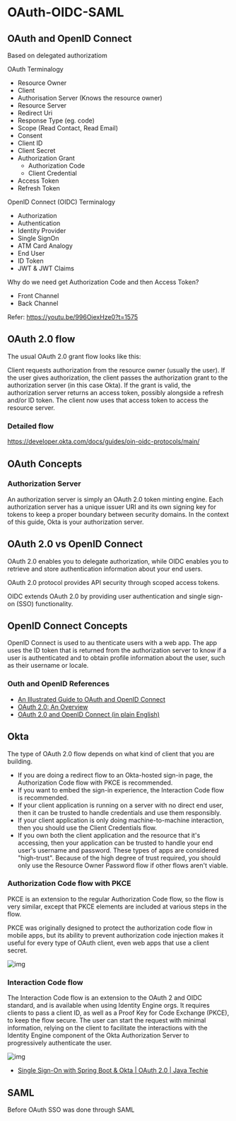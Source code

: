 # OAuth-OIDC-SAML

## OAuth and OpenID Connect

Based on delegated authorizatiom

OAuth Terminalogy

- Resource Owner
- Client
- Authorisation Server (Knows the resource owner)
- Resource Server
- Redirect Uri
- Response Type (eg. code)
- Scope (Read Contact, Read Email)
- Consent
- Client ID
- Client Secret
- Authorization Grant 
	- Authorization Code
	- Client Credential
- Access Token
- Refresh Token

OpenID Connect (OIDC) Terminalogy

- Authorization
- Authentication
- Identity Provider
- Single SignOn
- ATM Card Analogy
- End User
- ID Token
- JWT & JWT Claims

Why do we need get Authorization Code and then Access Token?

- Front Channel
- Back Channel

Refer: https://youtu.be/996OiexHze0?t=1575

## OAuth 2.0 flow

The usual OAuth 2.0 grant flow looks like this:

Client requests authorization from the resource owner (usually the user).
If the user gives authorization, the client passes the authorization grant to the authorization server (in this case Okta).
If the grant is valid, the authorization server returns an access token, possibly alongside a refresh and/or ID token.
The client now uses that access token to access the resource server.

### Detailed flow

https://developer.okta.com/docs/guides/oin-oidc-protocols/main/




## OAuth Concepts



### Authorization Server

An authorization server is simply an OAuth 2.0 token minting engine. Each authorization server has a unique issuer URI and its own signing key for tokens to keep a proper boundary between security domains. In the context of this guide, Okta is your authorization server.

## OAuth 2.0 vs OpenID Connect

OAuth 2.0 enables you to delegate authorization, while OIDC enables you to retrieve and store authentication information about your end users.

OAuth 2.0 protocol provides API security through scoped access tokens.

OIDC extends OAuth 2.0 by providing user authentication and single sign-on (SSO) functionality.

## OpenID Connect Concepts
OpenID Connect is used to au
thenticate users with a web app. The app uses the ID token that is returned from the authorization server to know if a user is authenticated and to obtain profile information about the user, such as their username or locale.


### Outh and OpenID References

- [An Illustrated Guide to OAuth and OpenID Connect](https://www.youtube.com/watch?v=t18YB3xDfXI)
- [OAuth 2.0: An Overview](https://www.youtube.com/watch?v=CPbvxxslDTU)
- [OAuth 2.0 and OpenID Connect (in plain English)](https://www.youtube.com/watch?v=996OiexHze0)

## Okta

The type of OAuth 2.0 flow depends on what kind of client that you are building.

- If you are doing a redirect flow to an Okta-hosted sign-in page, the Authorization Code flow with PKCE is recommended. 
- If you want to embed the sign-in experience, the Interaction Code flow is recommended.
- If your client application is running on a server with no direct end user, then it can be trusted to handle credentials and use them responsibly. 
- If your client application is only doing machine-to-machine interaction, then you should use the Client Credentials flow.
- If you own both the client application and the resource that it's accessing, then your application can be trusted to handle your end user's username and password. These types of apps are considered "high-trust". Because of the high degree of trust required, you should only use the Resource Owner Password flow if other flows aren't viable.

### Authorization Code flow with PKCE

PKCE is an extension to the regular Authorization Code flow, so the flow is very similar, except that PKCE elements are included at various steps in the flow.

 PKCE was originally designed to protect the authorization code flow in mobile apps, but its ability to prevent authorization code injection makes it useful for every type of OAuth client, even web apps that use a client secret. 

 ![img](https://developer.okta.com/img/authorization/oauth-auth-code-pkce-grant-flow.png)
 

### Interaction Code flow

The Interaction Code flow is an extension to the OAuth 2 and OIDC standard, and is available when using Identity Engine orgs. It requires clients to pass a client ID, as well as a Proof Key for Code Exchange (PKCE), to keep the flow secure. The user can start the request with minimal information, relying on the client to facilitate the interactions with the Identity Engine component of the Okta Authorization Server to progressively authenticate the user.


![img](https://developer.okta.com/img/authorization/oauth_grant_flowchart.png)

- [Single Sign-On with Spring Boot & Okta | OAuth 2.0 | Java Techie](https://www.youtube.com/watch?v=yB9kEMx7fxE)

## SAML

Before OAuth SSO was done through SAML


